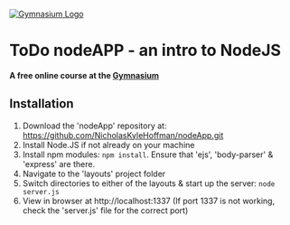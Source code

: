[![Gymnasium Logo](https://gymnasium.github.io/cms/img/gymnasium-logo-gray.svg)](http://thegymnasium.com)

# ToDo nodeAPP - an intro to NodeJS

**A free online course at the [Gymnasium](http://thegymnasium.com)**

## Installation
1. Download the 'nodeApp' repository at: https://github.com/NicholasKyleHoffman/nodeApp.git
2. Install Node.JS if not already on your machine
3. Install npm modules: `npm install`. Ensure that 'ejs', 'body-parser' & 'express' are there.
4. Navigate to the 'layouts' project folder 
5. Switch directories to either of the layouts & start up the server: `node server.js`
6. View in browser at http://localhost:1337 (If port 1337 is not working, check the 'server.js' file for the correct port)
